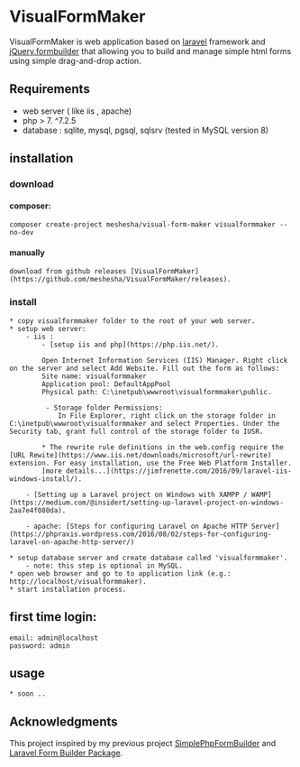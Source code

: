 # VisualFormMaker
VisualFormMaker is web application based on [laravel](https://github.com/laravel/laravel) framework and [jQuery.formbuilder](https://formbuilder.online/) that allowing you to build and manage simple html forms using simple drag-and-drop action.

## Requirements
  * web server ( like iis , apache)
  * php > 7. ^7.2.5
  * database : sqlite, mysql, pgsql, sqlsrv (tested in MySQL version 8)

## installation
### download
#### composer:
    composer create-project meshesha/visual-form-maker visualformmaker --no-dev
#### manually
    download from github releases [VisualFormMaker](https://github.com/meshesha/VisualFormMaker/releases).
### install
    * copy visualformmaker folder to the root of your web server.
    * setup web server:
        - iis :
            - [setup iis and php](https://php.iis.net/).

            Open Internet Information Services (IIS) Manager. Right click on the server and select Add Website. Fill out the form as follows:
            Site name: visualformmaker
            Application pool: DefaultAppPool
            Physical path: C:\inetpub\wwwroot\visualformmaker\public.

             - Storage folder Permissions:
                In File Explorer, right click on the storage folder in C:\inetpub\wwwroot\visualformmaker and select Properties. Under the Security tab, grant full control of the storage folder to IUSR.

            * The rewrite rule definitions in the web.config require the [URL Rewite](https://www.iis.net/downloads/microsoft/url-rewrite) extension. For easy installation, use the Free Web Platform Installer.
            [more details...](https://jimfrenette.com/2016/09/laravel-iis-windows-install/).

        - [Setting up a Laravel project on Windows with XAMPP / WAMP](https://medium.com/@insidert/setting-up-laravel-project-on-windows-2aa7e4f080da).

        - apache: [Steps for configuring Laravel on Apache HTTP Server](https://phpraxis.wordpress.com/2016/08/02/steps-for-configuring-laravel-on-apache-http-server/)

    * setup database server and create database called 'visualformmaker'.
        - note: this step is optional in MySQL.
    * open web browser and go to to application link (e.g.: http://localhost/visualformmaker).
    * start installation process.
    
## first time login:
    email: admin@localhost
    password: admin

## usage
    * soon ..

## Acknowledgments
This project inspired by my previous project [SimplePhpFormBuilder](https://github.com/meshesha/SimplePhpFormBuilder) and [Laravel Form Builder Package](https://github.com/jazmy/laravel-formbuilder).

